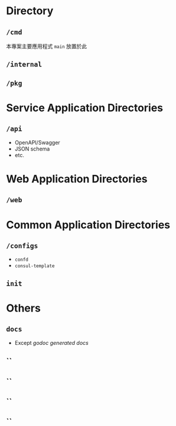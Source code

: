 # Directory
## `/cmd`
本專案主要應用程式
`main` 放置於此

## `/internal`


## `/pkg`


# Service Application Directories
## `/api`
- OpenAPI/Swagger
- JSON schema
- etc.


# Web Application Directories
## `/web`


# Common Application Directories
## `/configs`
- `confd`
- `consul-template`


## `init`


# Others
## `docs`
- Except *godoc generated docs*
## ``
## ``
## ``
## ``
